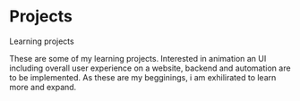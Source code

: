 # Projects
Learning projects


These are some of my learning projects.
Interested in animation an UI including overall user experience on a website,
backend and automation are to be implemented. 
As these are my begginings, i am exhilirated to learn more and expand. 
